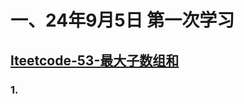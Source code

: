 # 一、24年9月5日 第一次学习
## [lteetcode-53-最大子数组和](https://leetcode.cn/problems/maximum-subarray/description/)

### 1.




